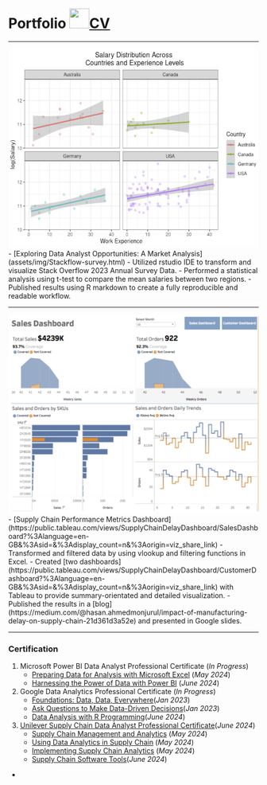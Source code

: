 # Portfolio [<img src="https://github.com/FortAwesome/Font-Awesome/blob/6.x/svgs/regular/circle-right.svg" width="40" height="40">CV](/assets/img/CV.pdf)
***
<img src="assets/img/salary.png"  alt="1" width = 800px height = 400px >
- [Exploring Data Analyst Opportunities: A Market Analysis](assets/img/Stackflow-survey.html)
    - Utilized rstudio IDE to transform and visualize Stack Overflow 2023 Annual Survey Data.
    - Performed a statistical analysis using t-test to compare the mean salaries between two regions.
    - Published results using R markdown to create a fully reproducible and readable workflow.

***
<img src="assets/img/sales.png"  alt="1" width = 800px height = 400px >      
- [Supply Chain Performance Metrics Dashboard](https://public.tableau.com/views/SupplyChainDelayDashboard/SalesDashboard?%3Alanguage=en-GB&%3Asid=&%3Adisplay_count=n&%3Aorigin=viz_share_link)
    - Transformed and filtered data by using vlookup and filtering functions in Excel.
    - Created [two dashboards](https://public.tableau.com/views/SupplyChainDelayDashboard/CustomerDashboard?%3Alanguage=en-GB&%3Asid=&%3Adisplay_count=n&%3Aorigin=viz_share_link) with Tableau to provide summary-orientated and detailed visualization.
    - Published the results in a [blog](https://medium.com/@hasan.ahmedmonjurul/impact-of-manufacturing-delay-on-supply-chain-21d361d3a52e) and presented in Google slides.

***

### Certification
1. Microsoft Power BI Data Analyst Professional Certificate (_In Progress_)
   * [Preparing Data for Analysis with Microsoft Excel](/assets/img/C2_1.pdf) (_May 2024_)
   * [Harnessing the Power of Data with Power BI](/assets/img/C2_2.pdf) (_June 2024_)
2. Google Data Analytics Professional Certificate (_In Progress_)
   * [Foundations: Data, Data, Everywhere](/assets/img/C3_1.pdf)(_Jan 2023_)
   * [Ask Questions to Make Data-Driven Decisions](/assets/img/C3_2.pdf)(_Jan 2023_)
   * [Data Analysis with R Programming](/assets/img/C3_7.pdf)(_June 2024_)
4. [Unilever Supply Chain Data Analyst Professional Certificate](/assets/img/P1.pdf)(_June 2024_) 
   * [Supply Chain Management and Analytics](/assets/img/C1.pdf) (_May 2024_)
   * [Using Data Analytics in Supply Chain](/assets/img/C1.pdf) (_May 2024_)
   * [Implementing Supply Chain Analytics](/assets/img/C3.pdf) (_May 2024_)
   * [Supply Chain Software Tools](/assets/img/C4.pdf)(_June 2024_)
     

- 
